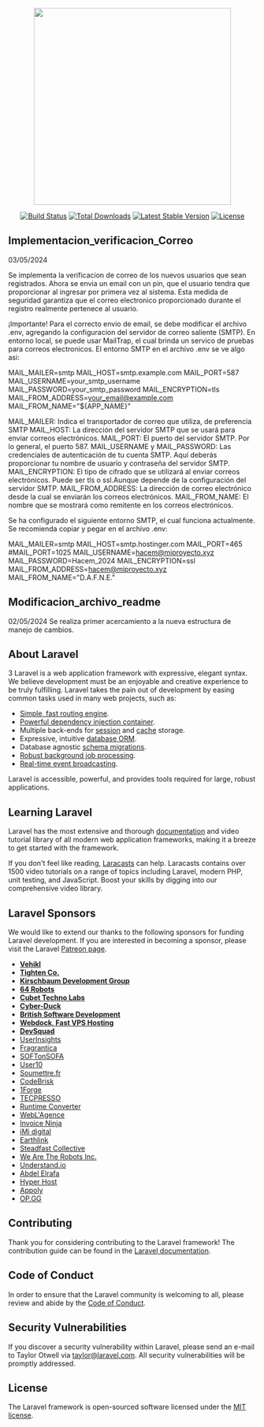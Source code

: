 <p align="center"><img src="https://res.cloudinary.com/dtfbvvkyp/image/upload/v1566331377/laravel-logolockup-cmyk-red.svg" width="400"></p>

<p align="center">
<a href="https://travis-ci.org/laravel/framework"><img src="https://travis-ci.org/laravel/framework.svg" alt="Build Status"></a>
<a href="https://packagist.org/packages/laravel/framework"><img src="https://poser.pugx.org/laravel/framework/d/total.svg" alt="Total Downloads"></a>
<a href="https://packagist.org/packages/laravel/framework"><img src="https://poser.pugx.org/laravel/framework/v/stable.svg" alt="Latest Stable Version"></a>
<a href="https://packagist.org/packages/laravel/framework"><img src="https://poser.pugx.org/laravel/framework/license.svg" alt="License"></a>
</p>

## Implementacion_verificacion_Correo

03/05/2024

Se implementa la verificacion de correo de los nuevos usuarios que sean registrados. Ahora se envia un email con un pin, que el usuario tendra que proporcionar al ingresar por primera vez al sistema. Esta medida de seguridad garantiza que el correo electronico proporcionado durante el registro realmente pertenece al usuario.

¡Importante! Para el correcto envio de email, se debe modificar el archivo .env, agregando la configuracion del servidor de correo saliente (SMTP). En entorno local, se puede usar MailTrap, el cual brinda un servico de pruebas para correos electronicos. 
El entorno SMTP en el archivo .env se ve algo asi:

MAIL_MAILER=smtp 
MAIL_HOST=smtp.example.com 
MAIL_PORT=587 
MAIL_USERNAME=your_smtp_username 
MAIL_PASSWORD=your_smtp_password 
MAIL_ENCRYPTION=tls 
MAIL_FROM_ADDRESS=your_email@example.com 
MAIL_FROM_NAME="${APP_NAME}"

MAIL_MAILER: Indica el transportador de correo que utiliza, de preferencia SMTP
MAIL_HOST: La dirección del servidor SMTP que se usará para enviar correos electrónicos.
MAIL_PORT: El puerto del servidor SMTP. Por lo general, el puerto 587.
MAIL_USERNAME y MAIL_PASSWORD: Las credenciales de autenticación de tu cuenta SMTP. Aquí deberás proporcionar tu nombre de usuario y contraseña del servidor SMTP.
MAIL_ENCRYPTION: El tipo de cifrado que se utilizará al enviar correos electrónicos. Puede ser tls o ssl.Aunque depende de la configuración del servidor SMTP.
MAIL_FROM_ADDRESS: La dirección de correo electrónico desde la cual se enviarán los correos electrónicos.
MAIL_FROM_NAME: El nombre que se mostrará como remitente en los correos electrónicos. 

Se ha configurado el siguiente entorno SMTP, el cual funciona actualmente. Se recomienda copiar y pegar en el archivo .env: 

MAIL_MAILER=smtp
MAIL_HOST=smtp.hostinger.com
MAIL_PORT=465
#MAIL_PORT=1025
MAIL_USERNAME=hacem@miproyecto.xyz
MAIL_PASSWORD=Hacem_2024
MAIL_ENCRYPTION=ssl
MAIL_FROM_ADDRESS=hacem@miproyecto.xyz
MAIL_FROM_NAME="D.A.F.N.E."

## Modificacion_archivo_readme
02/05/2024
Se realiza primer acercamiento a la nueva estructura de manejo de cambios.

## About Laravel
3
Laravel is a web application framework with expressive, elegant syntax. We believe development must be an enjoyable and creative experience to be truly fulfilling. Laravel takes the pain out of development by easing common tasks used in many web projects, such as:

- [Simple, fast routing engine](https://laravel.com/docs/routing).
- [Powerful dependency injection container](https://laravel.com/docs/container).
- Multiple back-ends for [session](https://laravel.com/docs/session) and [cache](https://laravel.com/docs/cache) storage.
- Expressive, intuitive [database ORM](https://laravel.com/docs/eloquent).
- Database agnostic [schema migrations](https://laravel.com/docs/migrations).
- [Robust background job processing](https://laravel.com/docs/queues).
- [Real-time event broadcasting](https://laravel.com/docs/broadcasting).

Laravel is accessible, powerful, and provides tools required for large, robust applications.

## Learning Laravel

Laravel has the most extensive and thorough [documentation](https://laravel.com/docs) and video tutorial library of all modern web application frameworks, making it a breeze to get started with the framework.

If you don't feel like reading, [Laracasts](https://laracasts.com) can help. Laracasts contains over 1500 video tutorials on a range of topics including Laravel, modern PHP, unit testing, and JavaScript. Boost your skills by digging into our comprehensive video library.

## Laravel Sponsors

We would like to extend our thanks to the following sponsors for funding Laravel development. If you are interested in becoming a sponsor, please visit the Laravel [Patreon page](https://patreon.com/taylorotwell).

- **[Vehikl](https://vehikl.com/)**
- **[Tighten Co.](https://tighten.co)**
- **[Kirschbaum Development Group](https://kirschbaumdevelopment.com)**
- **[64 Robots](https://64robots.com)**
- **[Cubet Techno Labs](https://cubettech.com)**
- **[Cyber-Duck](https://cyber-duck.co.uk)**
- **[British Software Development](https://www.britishsoftware.co)**
- **[Webdock, Fast VPS Hosting](https://www.webdock.io/en)**
- **[DevSquad](https://devsquad.com)**
- [UserInsights](https://userinsights.com)
- [Fragrantica](https://www.fragrantica.com)
- [SOFTonSOFA](https://softonsofa.com/)
- [User10](https://user10.com)
- [Soumettre.fr](https://soumettre.fr/)
- [CodeBrisk](https://codebrisk.com)
- [1Forge](https://1forge.com)
- [TECPRESSO](https://tecpresso.co.jp/)
- [Runtime Converter](http://runtimeconverter.com/)
- [WebL'Agence](https://weblagence.com/)
- [Invoice Ninja](https://www.invoiceninja.com)
- [iMi digital](https://www.imi-digital.de/)
- [Earthlink](https://www.earthlink.ro/)
- [Steadfast Collective](https://steadfastcollective.com/)
- [We Are The Robots Inc.](https://watr.mx/)
- [Understand.io](https://www.understand.io/)
- [Abdel Elrafa](https://abdelelrafa.com)
- [Hyper Host](https://hyper.host)
- [Appoly](https://www.appoly.co.uk)
- [OP.GG](https://op.gg)

## Contributing

Thank you for considering contributing to the Laravel framework! The contribution guide can be found in the [Laravel documentation](https://laravel.com/docs/contributions).

## Code of Conduct

In order to ensure that the Laravel community is welcoming to all, please review and abide by the [Code of Conduct](https://laravel.com/docs/contributions#code-of-conduct).

## Security Vulnerabilities

If you discover a security vulnerability within Laravel, please send an e-mail to Taylor Otwell via [taylor@laravel.com](mailto:taylor@laravel.com). All security vulnerabilities will be promptly addressed.

## License

The Laravel framework is open-sourced software licensed under the [MIT license](https://opensource.org/licenses/MIT).
